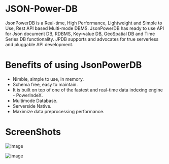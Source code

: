 # JSON-Power-DB
JsonPowerDB is a Real-time, High Performance, Lightweight and Simple to Use, Rest API based Multi-mode DBMS. JsonPowerDB has ready to use API for Json document DB, RDBMS, Key-value DB, GeoSpatial DB and Time Series DB functionality. JPDB supports and advocates for true serverless and pluggable API development.

# Benefits of using JsonPowerDB
* Nimble, simple to use, in memory.
* Schema free, easy to maintain.
* It is built on top of one of the fastest and real-time data indexing engine - PowerIndeX.
* Multimode Database.
* Serverside Native.
* Maximize data preprocessing performance.

# ScreenShots
![image](https://user-images.githubusercontent.com/76240428/203902814-5b536d54-d836-493a-acdd-0c1187b343fb.png)

![image](https://user-images.githubusercontent.com/76240428/203902892-b59607a0-0bb1-4f26-84d8-d3097a15a527.png)

